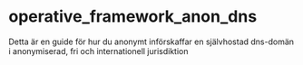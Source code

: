 # operative_framework_anon_dns
Detta är en guide för hur du anonymt införskaffar en självhostad dns-domän i anonymiserad, fri och internationell jurisdiktion
